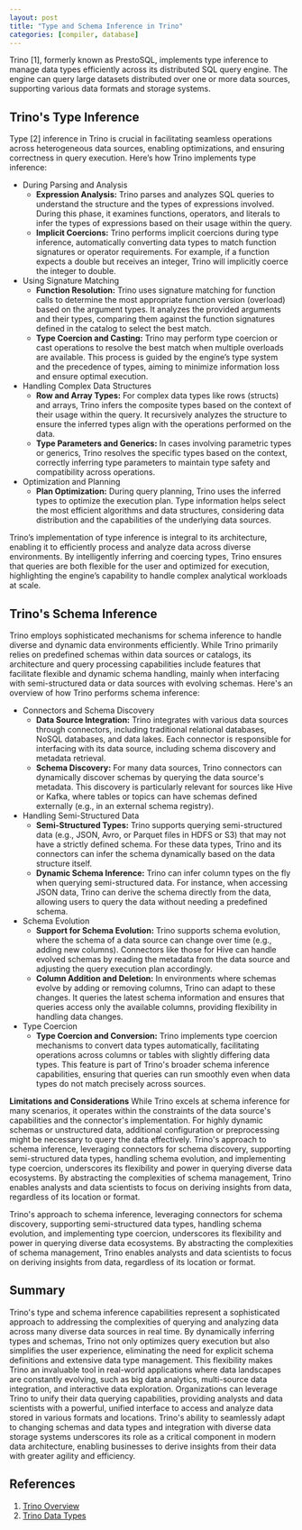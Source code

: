 ```yaml
---
layout: post
title: "Type and Schema Inference in Trino"
categories: [compiler, database]
---
```


Trino [1], formerly known as PrestoSQL, implements type inference to manage data types efficiently across its distributed SQL query engine. The engine can query large datasets distributed over one or more data sources, supporting various data formats and storage systems.

## Trino's Type Inference

Type [2] inference in Trino is crucial in facilitating seamless operations across heterogeneous data sources, enabling optimizations, and ensuring correctness in query execution. Here’s how Trino implements type inference:

- During Parsing and Analysis
  - **Expression Analysis:** Trino parses and analyzes SQL queries to understand the structure and the types of expressions involved. During this phase, it examines functions, operators, and literals to infer the types of expressions based on their usage within the query.
  - **Implicit Coercions:** Trino performs implicit coercions during type inference, automatically converting data types to match function signatures or operator requirements. For example, if a function expects a double but receives an integer, Trino will implicitly coerce the integer to double.
- Using Signature Matching
  - **Function Resolution:** Trino uses signature matching for function calls to determine the most appropriate function version (overload) based on the argument types. It analyzes the provided arguments and their types, comparing them against the function signatures defined in the catalog to select the best match.
  - **Type Coercion and Casting:** Trino may perform type coercion or cast operations to resolve the best match when multiple overloads are available. This process is guided by the engine’s type system and the precedence of types, aiming to minimize information loss and ensure optimal execution.
- Handling Complex Data Structures
  - **Row and Array Types:** For complex data types like rows (structs) and arrays, Trino infers the composite types based on the context of their usage within the query. It recursively analyzes the structure to ensure the inferred types align with the operations performed on the data.
  - **Type Parameters and Generics:** In cases involving parametric types or generics, Trino resolves the specific types based on the context, correctly inferring type parameters to maintain type safety and compatibility across operations.
- Optimization and Planning
  - **Plan Optimization:** During query planning, Trino uses the inferred types to optimize the execution plan. Type information helps select the most efficient algorithms and data structures, considering data distribution and the capabilities of the underlying data sources.

Trino’s implementation of type inference is integral to its architecture, enabling it to efficiently process and analyze data across diverse environments. By intelligently inferring and coercing types, Trino ensures that queries are both flexible for the user and optimized for execution, highlighting the engine’s capability to handle complex analytical workloads at scale.

## Trino's Schema Inference

Trino employs sophisticated mechanisms for schema inference to handle diverse and dynamic data environments efficiently. While Trino primarily relies on predefined schemas within data sources or catalogs, its architecture and query processing capabilities include features that facilitate flexible and dynamic schema handling, mainly when interfacing with semi-structured data or data sources with evolving schemas. Here's an overview of how Trino performs schema inference:

- Connectors and Schema Discovery
  - **Data Source Integration:** Trino integrates with various data sources through connectors, including traditional relational databases, NoSQL databases, and data lakes. Each connector is responsible for interfacing with its data source, including schema discovery and metadata retrieval.
  - **Schema Discovery:** For many data sources, Trino connectors can dynamically discover schemas by querying the data source's metadata. This discovery is particularly relevant for sources like Hive or Kafka, where tables or topics can have schemas defined externally (e.g., in an external schema registry).
- Handling Semi-Structured Data
  - **Semi-Structured Types:** Trino supports querying semi-structured data (e.g., JSON, Avro, or Parquet files in HDFS or S3) that may not have a strictly defined schema. For these data types, Trino and its connectors can infer the schema dynamically based on the data structure itself.
  - **Dynamic Schema Inference:** Trino can infer column types on the fly when querying semi-structured data. For instance, when accessing JSON data, Trino can derive the schema directly from the data, allowing users to query the data without needing a predefined schema.
- Schema Evolution
  - **Support for Schema Evolution:** Trino supports schema evolution, where the schema of a data source can change over time (e.g., adding new columns). Connectors like those for Hive can handle evolved schemas by reading the metadata from the data source and adjusting the query execution plan accordingly.
  - **Column Addition and Deletion:** In environments where schemas evolve by adding or removing columns, Trino can adapt to these changes. It queries the latest schema information and ensures that queries access only the available columns, providing flexibility in handling data changes.
- Type Coercion
  - **Type Coercion and Conversion:** Trino implements type coercion mechanisms to convert data types automatically, facilitating operations across columns or tables with slightly differing data types. This feature is part of Trino's broader schema inference capabilities, ensuring that queries can run smoothly even when data types do not match precisely across sources.

**Limitations and Considerations**
While Trino excels at schema inference for many scenarios, it operates within the constraints of the data source's capabilities and the connector's implementation. For highly dynamic schemas or unstructured data, additional configuration or preprocessing might be necessary to query the data effectively.
Trino's approach to schema inference, leveraging connectors for schema discovery, supporting semi-structured data types, handling schema evolution, and implementing type coercion, underscores its flexibility and power in querying diverse data ecosystems. By abstracting the complexities of schema management, Trino enables analysts and data scientists to focus on deriving insights from data, regardless of its location or format.

Trino's approach to schema inference, leveraging connectors for schema discovery, supporting semi-structured data types, handling schema evolution, and implementing type coercion, underscores its flexibility and power in querying diverse data ecosystems. By abstracting the complexities of schema management, Trino enables analysts and data scientists to focus on deriving insights from data, regardless of its location or format.

## Summary

Trino's type and schema inference capabilities represent a sophisticated approach to addressing the complexities of querying and analyzing data across many diverse data sources in real time. By dynamically inferring types and schemas, Trino not only optimizes query execution but also simplifies the user experience, eliminating the need for explicit schema definitions and extensive data type management. This flexibility makes Trino an invaluable tool in real-world applications where data landscapes are constantly evolving, such as big data analytics, multi-source data integration, and interactive data exploration. Organizations can leverage Trino to unify their data querying capabilities, providing analysts and data scientists with a powerful, unified interface to access and analyze data stored in various formats and locations. Trino's ability to seamlessly adapt to changing schemas and data types and integration with diverse data storage systems underscores its role as a critical component in modern data architecture, enabling businesses to derive insights from their data with greater agility and efficiency.

## References

1. [Trino Overview](https://trino.io/docs/current/overview.html)
2. [Trino Data Types](https://trino.io/docs/current/language/types.html)
